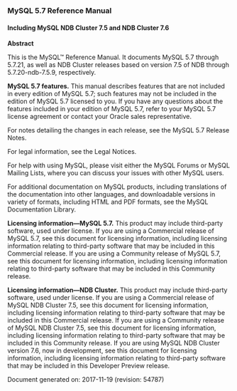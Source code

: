 ### MySQL 5.7 Reference Manual
#### Including MySQL NDB Cluster 7.5 and NDB Cluster 7.6

**Abstract**

This is the MySQL™ Reference Manual. It documents MySQL 5.7 through 5.7.21, as well as NDB Cluster releases based on version 7.5 of NDB through 5.7.20-ndb-7.5.9, respectively.

**MySQL 5.7 features.**  This manual describes features that are not included in every edition of MySQL 5.7; such features may not be included in the edition of MySQL 5.7 licensed to you. If you have any questions about the features included in your edition of MySQL 5.7, refer to your MySQL 5.7 license agreement or contact your Oracle sales representative.

For notes detailing the changes in each release, see the MySQL 5.7 Release Notes.

For legal information, see the Legal Notices.

For help with using MySQL, please visit either the MySQL Forums or MySQL Mailing Lists, where you can discuss your issues with other MySQL users.

For additional documentation on MySQL products, including translations of the documentation into other languages, and downloadable versions in variety of formats, including HTML and PDF formats, see the MySQL Documentation Library.

**Licensing information—MySQL 5.7.**  This product may include third-party software, used under license. If you are using a Commercial release of MySQL 5.7, see this document for licensing information, including licensing information relating to third-party software that may be included in this Commercial release. If you are using a Community release of MySQL 5.7, see this document for licensing information, including licensing information relating to third-party software that may be included in this Community release.

**Licensing information—NDB Cluster.**  This product may include third-party software, used under license. If you are using a Commercial release of MySQL NDB Cluster 7.5, see this document for licensing information, including licensing information relating to third-party software that may be included in this Commercial release. If you are using a Community release of MySQL NDB Cluster 7.5, see this document for licensing information, including licensing information relating to third-party software that may be included in this Community release. If you are using MySQL NDB Cluster version 7.6, now in development, see this document for licensing information, including licensing information relating to third-party software that may be included in this Developer Preview release.

Document generated on: 2017-11-19 (revision: 54787)
